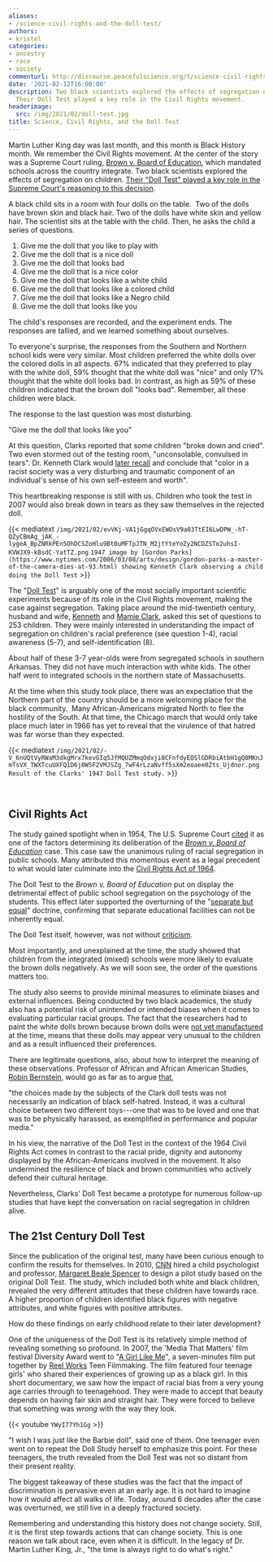 ```yaml
---
aliases:
- /science-civil-rights-and-the-doll-test/
authors:
- kristel
categories:
- ancestry
- race
- society
commenturl: http://discourse.peacefulscience.org/t/science-civil-rights-and-the-doll-test/13201
date: '2021-02-12T16:00:00'
description: Two black scientists explored the effects of segregation on children.
  Their Doll Test played a key role in the Civil Rights movement.
headerimage:
  src: /img/2021/02/doll-test.jpg
title: Science, Civil Rights, and the Doll Test
---
```


Martin Luther King day was last month, and this month is Black History month. We remember the Civil Rights movement. At the center of the story was a Supreme Court ruling, [Brown v. Board of Education](https://www.history.com/topics/black-history/brown-v-board-of-education-of-topeka), which mandated schools across the country integrate. Two black scientists explored the effects of segregation on children. [Their "Doll Test" played a key role in the Supreme Court's reasoning to this decision](https://www.history.com/news/brown-v-board-of-education-doll-experiment).

A black child sits in a room with four dolls on the table.  Two of the dolls have brown skin and black hair. Two of the dolls have white skin and yellow hair. The scientist sits at the table with the child. Then, he asks the child a series of questions.

1.  Give me the doll that you like to play with
2.  Give me the doll that is a nice doll
3.  Give me the doll that looks bad
4.  Give me the doll that is a nice color
5.  Give me the doll that looks like a white child
6.  Give me the doll that looks like a colored child
7.  Give me the doll that looks like a Negro child
8.  Give me the doll that looks like you 

The child's responses are recorded, and the experiment ends. The responses are tallied, and we learned something about ourselves. 

To everyone's surprise, the responses from the Southern and Northern school kids were very similar. Most children preferred the white dolls over the colored dolls in all aspects. 67% indicated that they preferred to play with the white doll, 59% thought that the white doll was "nice" and only 17% thought that the white doll looks bad. In contrast, as high as 59% of these children indicated that the brown doll "looks bad". Remember, all these children were black.

The response to the last question was most disturbing.

"Give me the doll that looks like you"

At this question, Clarks reported that some children "broke down and cried". Two even stormed out of the testing room, "unconsolable, convulsed in tears". Dr. Kenneth Clark would [later recall](https://www.nytimes.com/2014/05/07/upshot/how-an-experiment-with-dolls-helped-lead-to-school-integration.html) and conclude that "color in a racist society was a very disturbing and traumatic component of an individual's sense of his own self-esteem and worth". 

This heartbreaking response is still with us. Children who took the test in 2007 would also break down in tears as they saw themselves in the rejected doll.

{{< mediatext `/img/2021/02/evVKj-VA1jGgqOVxEWOsV9a03TtEI6LwDPW_-hT-QZyCBmAg_jAK_-lygeA_BpZNRkPEn5OhDCSZoHlu9Bt0uMFTpJTN_M2jtYteYoZy2NCDZSTo2uhsI-KVWJX9-kBsdC-YatTZ.png` `1947 image by [Gordon Parks](https://www.nytimes.com/2006/03/08/arts/design/gordon-parks-a-master-of-the-camera-dies-at-93.html) showing Kenneth Clark observing a child doing the Doll Test` >}}

The "[Doll Test](http://www2.law.columbia.edu/fagan/courses/law_socialscience/documents/Spring_2006/Class%2018-Racial%20Discrimination/Doll_Study.pdf)" is arguably one of the most socially important scientific experiments because of its role in the Civil Rights movement, making the case against segregation. Taking place around the mid-twentieth century, husband and wife, [Kenneth](https://www.encyclopedia.com/people/social-sciences-and-law/education-biographies/kenneth-bancroft-clark#2870700021) and [Mamie Clark](https://encyclopediaofarkansas.net/entries/mamie-katherine-phipps-clark-2938/), asked this set of questions to 253 children. They were mainly interested in understanding the impact of segregation on children's racial preference (see question 1-4), racial awareness (5-7), and self-identification (8). 

About half of these 3-7 year-olds were from segregated schools in southern Arkansas. They did not have much interaction with white kids. The other half went to integrated schools in the northern state of Massachusetts. 

At the time when this study took place, there was an expectation that the Northern part of the country should be a more welcoming place for the black community.  Many African-Americans migrated North to flee the hostility of the South. At that time, the Chicago march that would only take place much later in 1966 has yet to reveal that the virulence of that hatred was far worse than they expected.

{{< mediatext `/img/2021/02/-V_6nUQtVyRWaM3dkgMrx7kevGIq5JfMQUZMmqOdxji8CFnfdyEOSlGDRbiAtbH1gQ8MKnJmTsVX_TWXTcuUXFQ1D6j0W5F2VMJSZg_7wF4rLzaNvff5sXm2eoaee0Zts_Ujdnor.png` `Result of the Clarks' 1947 Doll Test study.` >}}

 

## Civil Rights Act

The study gained spotlight when in 1954, The U.S. Supreme Court [cited](https://caselaw.findlaw.com/us-supreme-court/347/483.html#f10) it as one of the factors determining its deliberation of the [*Brown v. Board of Education*](https://www.history.com/topics/black-history/brown-v-board-of-education-of-topeka) case. This case saw the unanimous ruling of racial segregation in public schools. Many attributed this momentous event as a legal precedent to what would later culminate into the [Civil Rights Act of 1964](https://en.wikipedia.org/wiki/Civil_Rights_Act_of_1964).  

The Doll Test to the *Brown v. Board of Education* put on display the detrimental effect of public school segregation on the psychology of the students. This effect later supported the overturning of the "[separate but equal](https://en.wikipedia.org/wiki/Separate_but_equal)" doctrine, confirming that separate educational facilities can not be inherently equal.  

The Doll Test itself, however, was not without [criticism](https://www.theroot.com/the-doll-test-for-racial-self-hate-did-it-ever-make-se-1790875716). 

Most importantly, and unexplained at the time, the study showed that children from the integrated (mixed) schools were more likely to evaluate the brown dolls negatively. As we will soon see, the order of the questions matters too.

The study also seems to provide minimal measures to eliminate biases and external influences. Being conducted by two black academics, the study also has a potential risk of unintended or intended biases when it comes to evaluating particular racial groups. The fact that the researchers had to paint the white dolls brown because brown dolls were [not yet manufactured](https://www.history.com/news/brown-v-board-of-education-doll-experiment) at the time, means that these dolls may appear very unusual to the children and as a result influenced their preferences. 

There are legitimate questions, also, about how to interpret the meaning of these observations. Professor of African and African American Studies, [Robin Bernstein](https://aaas.fas.harvard.edu/people/robin-bernstein), would go as far as to argue [that](https://www.thecrimson.com/article/2011/12/1/clark-dolls-research-media/), 

"the choices made by the subjects of the Clark doll tests was not necessarily an indication of black self-hatred. Instead, it was a cultural choice between two different toys---one that was to be loved and one that was to be physically harassed, as exemplified in performance and popular media."

In his view, the narrative of the Doll Test in the context of the 1964 Civil Rights Act comes in contrast to the racial pride, dignity and autonomy displayed by the African-Americans involved in the movement. It also undermined the resilience of black and brown communities who actively defend their cultural heritage. 

Nevertheless, Clarks' Doll Test became a prototype for numerous follow-up studies that have kept the conversation on racial segregation in children alive.  

## The 21st Century Doll Test

Since the publication of the original test, many have been curious enough to confirm the results for themselves. In 2010, [CNN](https://www.cnn.com/2010/US/05/13/doll.study/index.html) hired a child psychologist and professor, [Margaret Beale Spencer](https://humdev.uchicago.edu/directory/margaret-beale-spencer) to design a pilot study based on the original Doll Test. The study, which included both white and black children, revealed the very different attitudes that these children have towards race. A higher proportion of children identified black figures with negative attributes, and white figures with positive attributes.

How do these findings on early childhood relate to their later development? 

One of the uniqueness of the Doll Test is its relatively simple method of revealing something so profound. In 2007, the 'Media That Matters' film festival Diversity Award went to "[A Girl Like Me](https://www.youtube.com/watch?v=YWyI77Yh1Gg)", a seven-minutes film put together by [Reel Works](https://www.reelworks.org/) Teen Filmmaking. The film featured four teenage girls' who shared their experiences of growing up as a black girl. In this short documentary, we saw how the impact of racial bias from a very young age carries through to teenagehood. They were made to accept that beauty depends on having fair skin and straight hair. They were forced to believe that something was *wrong* with the way they look. 

{{< youtube `YWyI77Yh1Gg` >}}

"I wish I was just like the Barbie doll", said one of them. One teenager even went on to repeat the Doll Study herself to emphasize this point. For these teenagers, the truth revealed from the Doll Test was not so distant from their present reality.

The biggest takeaway of these studies was the fact that the impact of discrimination is pervasive even at an early age. It is not hard to imagine how it would affect all walks of life. Today, around 6 decades after the case was overturned, we still live in a deeply fractured society.

Remembering and understanding this history does not change society. Still, it is the first step towards actions that can change society. This is one reason we talk about race, even when it is difficult. In the legacy of Dr. Martin Luther King, Jr., "the time is always right to do what's right."